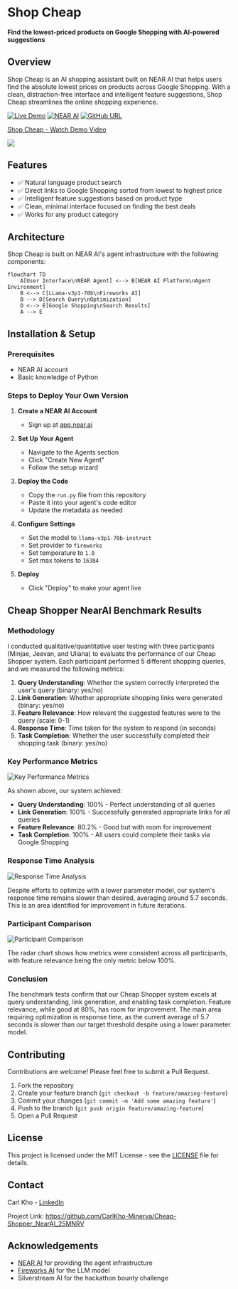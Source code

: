 # Shop Cheap

**Find the lowest-priced products on Google Shopping with AI-powered suggestions**

## Overview

Shop Cheap is an AI shopping assistant built on NEAR AI that helps users find the absolute lowest prices on products across Google Shopping. With a clean, distraction-free interface and intelligent feature suggestions, Shop Cheap streamlines the online shopping experience.

[![Live Demo](https://img.shields.io/badge/Live_Demo-Try_It_Now-blue)](https://chat.near.ai/agents/carlkho.near/shop-cheap/latest)
[![NEAR AI](https://img.shields.io/badge/Built_on-NEAR_AI-green)](https://app.near.ai/agents/carlkho.near/shop-cheap/latest)
[![GitHub URL](https://img.shields.io/badge/View-GitHub_Repo-white)](https://github.com/CarlKho-Minerva/Cheap-Shopper_NearAI_25MNRV)

<div>
    <a href="https://www.loom.com/share/d8f0ff2f2c0a45629310a40d895c64af">
      <p>Shop Cheap - Watch Demo Video</p>
    </a>
    <a href="https://www.loom.com/share/d8f0ff2f2c0a45629310a40d895c64af">
      <img style="max-width:300px;" src="https://cdn.loom.com/sessions/thumbnails/d8f0ff2f2c0a45629310a40d895c64af-fc9a884628c6b31a-full-play.gif">
    </a>
</div>

## Features

- ✅ Natural language product search
- ✅ Direct links to Google Shopping sorted from lowest to highest price
- ✅ Intelligent feature suggestions based on product type
- ✅ Clean, minimal interface focused on finding the best deals
- ✅ Works for any product category

## Architecture

Shop Cheap is built on NEAR AI's agent infrastructure with the following components:

```mermaid
flowchart TD
    A[User Interface\nNEAR Agent] <--> B[NEAR AI Platform\nAgent Environment]
    B <--> C[LLama-v3p1-70b\nFireworks AI]
    B --> D[Search Query\nOptimization]
    D <--> E[Google Shopping\nSearch Results]
    A --> E
```

## Installation & Setup

### Prerequisites

- NEAR AI account
- Basic knowledge of Python

### Steps to Deploy Your Own Version

1. **Create a NEAR AI Account**
   - Sign up at [app.near.ai](https://app.near.ai)

2. **Set Up Your Agent**
   - Navigate to the Agents section
   - Click "Create New Agent"
   - Follow the setup wizard

3. **Deploy the Code**
   - Copy the `run.py` file from this repository
   - Paste it into your agent's code editor
   - Update the metadata as needed

4. **Configure Settings**
   - Set the model to `llama-v3p1-70b-instruct`
   - Set provider to `fireworks`
   - Set temperature to `1.0`
   - Set max tokens to `16384`

5. **Deploy**
   - Click "Deploy" to make your agent live

## Cheap Shopper NearAI Benchmark Results

### Methodology

I conducted qualitative/quantitative user testing with three participants (Minjae, Jeevan, and Uliana) to evaluate the performance of our Cheap Shopper system. Each participant performed 5 different shopping queries, and we measured the following metrics:

1. **Query Understanding**: Whether the system correctly interpreted the user's query (binary: yes/no)
2. **Link Generation**: Whether appropriate shopping links were generated (binary: yes/no)
3. **Feature Relevance**: How relevant the suggested features were to the query (scale: 0-1)
4. **Response Time**: Time taken for the system to respond (in seconds)
5. **Task Completion**: Whether the user successfully completed their shopping task (binary: yes/no)

### Key Performance Metrics

![Key Performance Metrics](key_metrics.png)

As shown above, our system achieved:

- **Query Understanding**: 100% - Perfect understanding of all queries
- **Link Generation**: 100% - Successfully generated appropriate links for all queries
- **Feature Relevance**: 80.2% - Good but with room for improvement
- **Task Completion**: 100% - All users could complete their tasks via Google Shopping

### Response Time Analysis

![Response Time Analysis](response_time.png)

Despite efforts to optimize with a lower parameter model, our system's response time remains slower than desired, averaging around 5.7 seconds. This is an area identified for improvement in future iterations.

### Participant Comparison

![Participant Comparison](participant_comparison.png)

The radar chart shows how metrics were consistent across all participants, with feature relevance being the only metric below 100%.

### Conclusion

The benchmark tests confirm that our Cheap Shopper system excels at query understanding, link generation, and enabling task completion. Feature relevance, while good at 80%, has room for improvement. The main area requiring optimization is response time, as the current average of 5.7 seconds is slower than our target threshold despite using a lower parameter model.

## Contributing

Contributions are welcome! Please feel free to submit a Pull Request.

1. Fork the repository
2. Create your feature branch (`git checkout -b feature/amazing-feature`)
3. Commit your changes (`git commit -m 'Add some amazing feature'`)
4. Push to the branch (`git push origin feature/amazing-feature`)
5. Open a Pull Request

## License

This project is licensed under the MIT License - see the [LICENSE](LICENSE) file for details.

## Contact

Carl Kho - [LinkedIn](https://www.linkedin.com/in/carlkho/)

Project Link: <https://github.com/CarlKho-Minerva/Cheap-Shopper_NearAI_25MNRV>

## Acknowledgements

- [NEAR AI](https://near.ai) for providing the agent infrastructure
- [Fireworks AI](https://fireworks.ai) for the LLM model
- Silverstream AI for the hackathon bounty challenge
